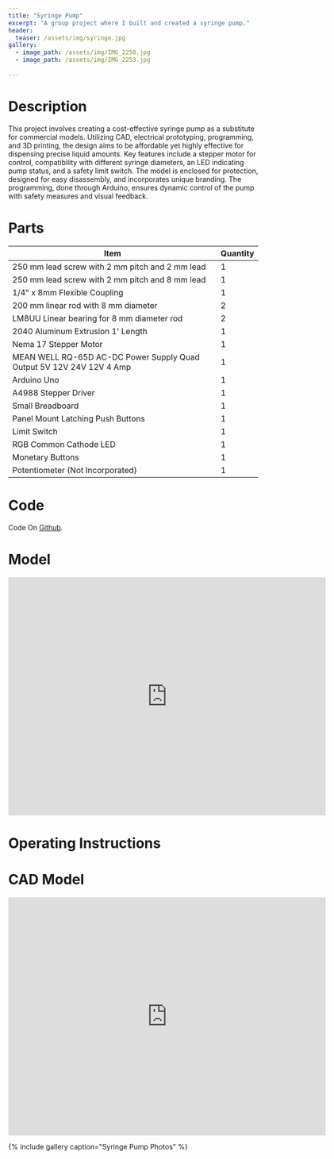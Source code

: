 ```yaml
---
title: "Syringe Pump"
excerpt: "A group project where I built and created a syringe pump."
header:
  teaser: /assets/img/syringe.jpg
gallery:
  - image_path: /assets/img/IMG_2250.jpg
  - image_path: /assets/img/IMG_2253.jpg
   
---
```


# Description

This project involves creating a cost-effective syringe pump as a substitute for commercial models. Utilizing CAD, electrical prototyping, programming, and 3D printing, the design aims to be affordable yet highly effective for dispensing precise liquid amounts. Key features include a stepper motor for control, compatibility with different syringe diameters, an LED indicating pump status, and a safety limit switch. The model is enclosed for protection, designed for easy disassembly, and incorporates unique branding. The programming, done through Arduino, ensures dynamic control of the pump with safety measures and visual feedback.

# Parts

| Item                                           | Quantity |
|------------------------------------------------|----------|
| 250 mm lead screw with 2 mm pitch and 2 mm lead  | 1        |
| 250 mm lead screw with 2 mm pitch and 8 mm lead  | 1        |
| 1/4" x 8mm Flexible Coupling                     | 1        |
| 200 mm linear rod with 8 mm diameter            | 2        |
| LM8UU Linear bearing for 8 mm diameter rod      | 2        |
| 2040 Aluminum Extrusion 1' Length               | 1        |
| Nema 17 Stepper Motor                           | 1        |
| MEAN WELL RQ-65D AC-DC Power Supply Quad Output 5V 12V 24V 12V 4 Amp | 1 |
| Arduino Uno                                     | 1        |
| A4988 Stepper Driver                            | 1        |
| Small Breadboard                                | 1        |
| Panel Mount Latching Push Buttons               | 1        |
| Limit Switch                                    | 1        |
| RGB Common Cathode LED                          | 1        |
| Monetary Buttons                                | 1        |
| Potentiometer (Not Incorporated)                | 1        |



# Code

<script src="https://gist.github.com/mariusschueller/2ad81b6cef701bb5aa797111ca2e98c5.js"></script>

Code On [Github](https://github.com/mariusschueller/Syringe/blob/master/main/main.ino). 

# Model

<iframe src="https://vanderbilt643.autodesk360.com/shares/public/SH512d4QTec90decfa6e10515e96ce3f04fe?mode=embed" width="640" height="480" allowfullscreen="true" webkitallowfullscreen="true" mozallowfullscreen="true"  frameborder="0"></iframe>

# Operating Instructions


# CAD Model
<iframe src="https://vanderbilt643.autodesk360.com/shares/public/SH512d4QTec90decfa6e10515e96ce3f04fe?mode=embed" width="640" height="480" allowfullscreen="true" webkitallowfullscreen="true" mozallowfullscreen="true"  frameborder="0"></iframe>

{% include gallery caption="Syringe Pump Photos" %}
